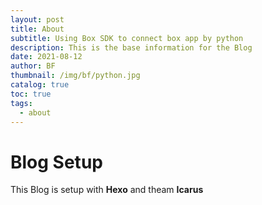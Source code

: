 ```yaml
---
layout: post
title: About
subtitle: Using Box SDK to connect box app by python
description: This is the base information for the Blog
date: 2021-08-12
author: BF
thumbnail: /img/bf/python.jpg
catalog: true
toc: true
tags:
  - about
---
```

# Blog Setup

This Blog is setup with **Hexo** and theam **Icarus**
